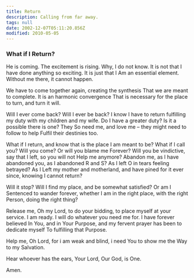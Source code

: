 ```yaml
---
title: Return
description: Calling from far away.
tags: null
date: 2002-12-07T05:11:20.856Z
modified: 2010-05-05
---
```


<div class="poem">

<h3> What if I Return?</h3>

He is coming.
The excitement is rising.
Why, I do not know.
It is not that I have done anything so exciting.
It is just that I
Am an essential element.
Without me there, it cannot happen.

We have to come together again,
creating the synthesis
That we are meant to complete.
It is an harmonic convergence
That is necessary for the place to turn,
and turn it will.

Will I ever come back?
Will I ever be back?
I know I have to return
fulfilling my duty with my children and my wife.
Do I have a greater duty?
Is it a possible there is one? They
So need me, and love me –
they might need to follow to help
Fulfil their destinies too.

What if I return,
and know that is the place I am meant to be?
What if I call you?
Will you come?
Or will you blame me
Forever?
Will you be vindictive,  
say that I left, so you will not
Help me anymore?
Abandon me, as I have abandoned you, as
I abandoned R and S?
As I left O in tears feeling betrayed?
As I
Left my mother and motherland,
and have pined for it ever since,
knowing
I cannot return?

Will it stop?
Will I find my place,
and be somewhat satisfied? Or am I
Sentenced to wander forever,
whether I am in the right place, with the right
Person,
doing the right thing?

Release me, Oh my Lord,
to do your bidding,
to place myself at your service.
I am ready.
I will do
whatever
you need me for.
I have forever believed
In You,
and in Your Purpose,
and my fervent prayer has been to dedicate myself
To fulfilling that Purpose.

Help me, Oh Lord,
for i am weak and blind,
i need You to show me the
Way to my Salvation.

Hear whoever has the ears,
Your Lord, Our God, is One.

Amen.

</div>
